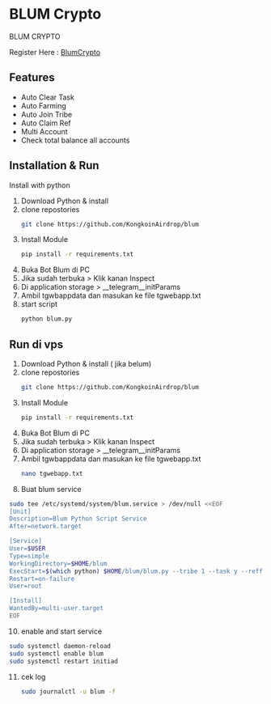 
# BLUM Crypto
BLUM CRYPTO

Register Here : [BlumCrypto](https://t.me/blum/app?startapp=ref_lHZLjPuq0F)

## Features
- Auto Clear Task
- Auto Farming
- Auto Join Tribe
- Auto Claim Ref
- Multi Account
- Check total balance all accounts

## Installation & Run

Install with python

1. Download Python & install
2. clone repostories
   ```bash
   git clone https://github.com/KongkoinAirdrop/blum
   ```
4. Install Module
   ```bash
   pip install -r requirements.txt
   ```
5. Buka Bot Blum di PC
6. Jika sudah terbuka > Klik kanan Inspect
7. Di application storage > __telegram__initParams
8. Ambil tgwbappdata dan masukan ke file tgwebapp.txt
9. start script
   ```bash
   python blum.py
   ```

## Run di vps
1. Download Python & install ( jika belum)
2. clone repostories
   ```bash
   git clone https://github.com/KongkoinAirdrop/blum
   ```
4. Install Module
   ```bash
   pip install -r requirements.txt
   ```
5. Buka Bot Blum di PC
6. Jika sudah terbuka > Klik kanan Inspect
7. Di application storage > __telegram__initParams
8. Ambil tgwbappdata dan masukan ke file tgwebapp.txt
   ```bash
   nano tgwebapp.txt
   ```
10. Buat blum service
```bash
sudo tee /etc/systemd/system/blum.service > /dev/null <<EOF
[Unit]
Description=Blum Python Script Service
After=network.target

[Service]
User=$USER
Type=simple
WorkingDirectory=$HOME/blum
ExecStart=$(which python) $HOME/blum/blum.py --tribe 1 --task y --reff y
Restart=on-failure
User=root

[Install]
WantedBy=multi-user.target
EOF
```

10. enable and start service
```bash
sudo systemctl daemon-reload
sudo systemctl enable blum
sudo systemctl restart initiad 
```

11. cek log
    ```bash
    sudo journalctl -u blum -f
    ```

   
